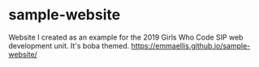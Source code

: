 # sample-website

Website I created as an example for the 2019 Girls Who Code SIP web development unit. It's boba themed. 
https://emmaellis.github.io/sample-website/
